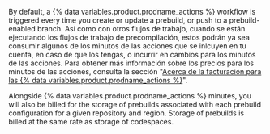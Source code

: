By default, a {% data variables.product.prodname_actions %} workflow is triggered every time you create or update a prebuild, or push to a prebuild-enabled branch. Así como con otros flujos de trabajo, cuando se están ejecutando los flujos de trabajo de precompilación, estos podrán ya sea consumir algunos de los minutos de las acciones que se inlcuyen en tu cuenta, en caso de que los tengas, o incurrir en cambios para los minutos de las acciones. Para obtener más información sobre los precios para los minutos de las acciones, consulta la sección "[Acerca de la facturación para las {% data variables.product.prodname_actions %}](/billing/managing-billing-for-github-actions/about-billing-for-github-actions)".

Alongside {% data variables.product.prodname_actions %} minutes, you will also be billed for the storage of prebuilds associated with each prebuild configuration for a given repository and region. Storage of prebuilds is billed at the same rate as storage of codespaces.
